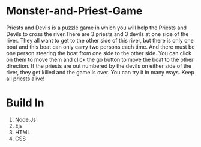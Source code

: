 # Monster-and-Priest-Game
Priests and Devils is a puzzle game in which you will help the Priests and Devils to cross the river.There are 3 priests and 3 devils at one side of the river. They all want to get to the other side of this river, but there is only one boat and this boat can only carry two persons each time. And there must be one person steering the boat from one side to the other side. You can click on them to move them and click the go button to move the boat to the other direction. If the priests are out numbered by the devils on either side of the river, they get killed and the game is over. You can try it in many ways. Keep all priests alive!


# Build In 
1. Node.Js
2. Ejs
3. HTML
4. CSS
